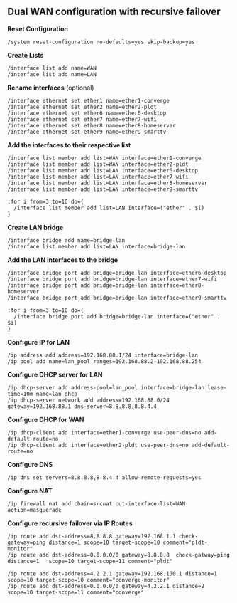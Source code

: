 ## Dual WAN configuration with recursive failover

**Reset Configuration**

    /system reset-configuration no-defaults=yes skip-backup=yes

**Create Lists**

    /interface list add name=WAN
    /interface list add name=LAN

**Rename interfaces** (optional)

    /interface ethernet set ether1 name=ether1-converge
    /interface ethernet set ether2 name=ether2-pldt
    /interface ethernet set ether6 name=ether6-desktop
    /interface ethernet set ether7 name=ether7-wifi
    /interface ethernet set ether8 name=ether8-homeserver
    /interface ethernet set ether9 name=ether9-smarttv

**Add the interfaces to their respective list**

    /interface list member add list=WAN interface=ether1-converge
    /interface list member add list=WAN interface=ether2-pldt
    /interface list member add list=LAN interface=ether6-desktop
    /interface list member add list=LAN interface=ether7-wifi
    /interface list member add list=LAN interface=ether8-homeserver
    /interface list member add list=LAN interface=ether9-smarttv

    :for i from=3 to=10 do={
      /interface list member add list=LAN interface=("ether" . $i)
    }

**Create LAN bridge**

    /interface bridge add name=bridge-lan
    /interface list member add list=LAN interface=bridge-lan

**Add the LAN interfaces to the bridge**

    /interface bridge port add bridge=bridge-lan interface=ether6-desktop
    /interface bridge port add bridge=bridge-lan interface=ether7-wifi
    /interface bridge port add bridge=bridge-lan interface=ether8-homeserver
    /interface bridge port add bridge=bridge-lan interface=ether9-smarttv

    :for i from=3 to=10 do={
      /interface bridge port add bridge=bridge-lan interface=("ether" . $i)
    }

**Configure IP for LAN**

    /ip address add address=192.168.88.1/24 interface=bridge-lan
    /ip pool add name=lan_pool ranges=192.168.88.2-192.168.88.254

**Configure DHCP server for LAN**

    /ip dhcp-server add address-pool=lan_pool interface=bridge-lan lease-time=10m name=lan_dhcp
    /ip dhcp-server network add address=192.168.88.0/24 gateway=192.168.88.1 dns-server=8.8.8.8,8.8.4.4

**Configure DHCP for WAN**

    /ip dhcp-client add interface=ether1-converge use-peer-dns=no add-default-route=no
    /ip dhcp-client add interface=ether2-pldt use-peer-dns=no add-default-route=no

**Configure DNS**

    /ip dns set servers=8.8.8.8,8.8.4.4 allow-remote-requests=yes

**Configure NAT**

    /ip firewall nat add chain=srcnat out-interface-list=WAN action=masquerade 

**Configure recursive failover via IP Routes**

    /ip route add dst-address=8.8.8.8 gateway=192.168.1.1 check-gateway=ping distance=1 scope=10 target-scope=10 comment="pldt-monitor"
    /ip route add dst-address=0.0.0.0/0 gateway=8.8.8.8  check-gatway=ping distance=1   scope=10 target-scope=11 comment="pldt"

    /ip route add dst-address=4.2.2.1 gateway=192.168.100.1 distance=1 scope=10 target-scope=10 comment="converge-monitor"
    /ip route add dst-address=0.0.0.0/0 gateway=4.2.2.1 distance=2 scope=10 target-scope=11 comment="converge"
